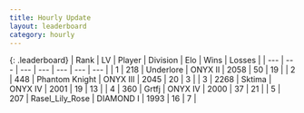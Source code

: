 ```yaml
---
title: Hourly Update
layout: leaderboard
category: hourly
---
```


{: .leaderboard}
| Rank | LV | Player | Division | Elo | Wins | Losses |
| --- | --- | --- | --- | --- | --- | --- |
| <span data-change="0">1</span> | 218 | <span title="ID: 745122">Underlore</span> | ONYX II | <span data-change="-32">2058</span> | <span data-change="4">50</span> | <span data-change="4">19</span> |
| <span data-change="0">2</span> | 448 | <span title="ID: 742939">Phantom Knight</span> | ONYX III | <span data-change="0">2045</span> | <span data-change="0">20</span> | <span data-change="0">3</span> |
| <span data-change="0">3</span> | 2268 | <span title="ID: 353063">Sktima</span> | ONYX IV | <span data-change="0">2001</span> | <span data-change="0">19</span> | <span data-change="0">13</span> |
| <span data-change="4">4</span> | 360 | <span title="ID: 742306">Grtfj</span> | ONYX IV | <span data-change="48">2000</span> | <span data-change="8">37</span> | <span data-change="2">21</span> |
| <span data-change="-1">5</span> | 207 | <span title="ID: 400903">Rasel_Lily_Rose</span> | DIAMOND I | <span data-change="0">1993</span> | <span data-change="0">16</span> | <span data-change="0">7</span> |